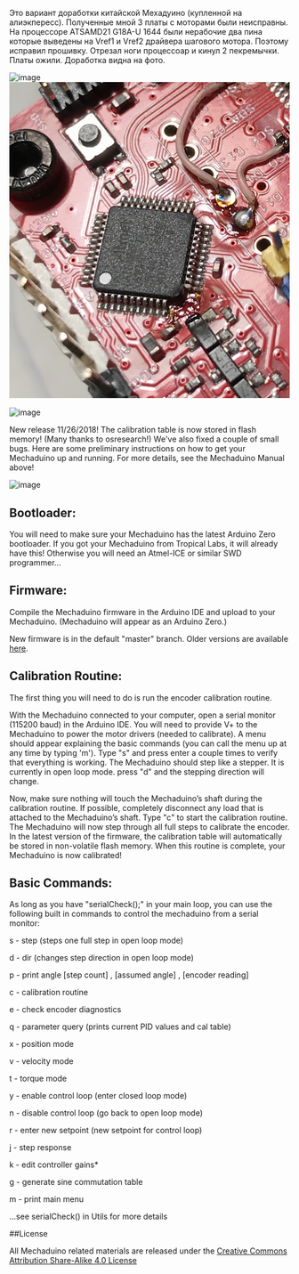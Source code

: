 Это вариант доработки китайской Мехадуино (купленной на алиэкпересс). Полученные мной 3 платы с моторами были неисправны. На процессоре ATSAMD21 G18A-U 1644 были нерабочие два пина которые выведены на Vref1 и Vref2 драйвера шагового мотора. Поэтому исправил прошивку. Отрезал ноги процессоар и кинул 2 пекремычки. Платы ожили. Доработка видна на фото. 

![image](images/wire.PNG)
![image](images/cut.PNG)

![image](images/header.PNG)

New release 11/26/2018!  The calibration table is now stored in flash memory!  (Many thanks to osresearch!) We've also fixed a couple of small bugs.
Here are some preliminary instructions on how to get your Mechaduino up and running.  For more details, see the Mechaduino Manual above!

![image](images/example1.gif)

## Bootloader:
You will need to make sure your Mechaduino has the latest Arduino Zero bootloader.  If you got your Mechaduino from Tropical Labs, it will already have this! Otherwise you will need an Atmel-ICE or similar SWD programmer...

## Firmware:

Compile the Mechaduino firmware in the Arduino IDE and upload to your Mechaduino.  (Mechaduino will appear as an Arduino Zero.)  

New firmware is in the default "master" branch. Older versions are available [here](https://github.com/jcchurch13/Mechaduino-Firmware/releases). 


## Calibration Routine:

The first thing you will need to do is run the encoder calibration routine.

With the Mechaduino connected to your computer, open a serial monitor (115200 baud) in the Arduino IDE.  You will need to provide V+ to the Mechaduino to power the motor drivers (needed to calibrate).  A menu should appear explaining the basic commands (you can call the menu up at any time by typing 'm').  Type "s" and press enter a couple times to verify that everything is working.  The Mechaduino should step like a stepper.  It is currently in open loop mode.  press "d" and the stepping direction will change.  

Now, make sure nothing will touch the Mechaduino’s shaft during the calibration routine. If possible, completely disconnect any load that is attached to the Mechaduino’s shaft.  Type "c" to start the calibration routine. The Mechaduino will now step through all full steps to calibrate the encoder. In the latest version of the firmware, the calibration table will automatically be stored in non-volatile flash memory. When this routine is complete, your Mechaduino is now calibrated!

## Basic Commands:

As long as you have "serialCheck();" in your main loop, you can use the following built in commands to control the mechaduino from a serial monitor:

  
s - step (steps one full step in open loop mode)

d - dir (changes step direction in open loop mode)

p - print angle [step count] , [assumed angle] , [encoder reading]


c - calibration routine

e - check encoder diagnostics

q - parameter query (prints current PID values and cal table)


x  -  position mode

v - velocity mode

t - torque mode


y - enable control loop (enter closed loop mode)

n - disable control loop (go back to open loop mode)

r - enter new setpoint (new setpoint for control loop)


j - step response

k - edit controller gains*

g - generate sine commutation table

m - print main menu

  ...see serialCheck() in Utils for more details
 


##License

All Mechaduino related materials are released under the
[Creative Commons Attribution Share-Alike 4.0 License](https://creativecommons.org/licenses/by-sa/4.0/)
